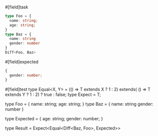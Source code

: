 #[field]task
```ts
type Foo = {
  name: string;
  age: string;
}
type Baz = {
  name: string
  gender: number
}
Diff<Foo, Baz>
```

#[field]expected
```ts
{
  gender: number;
}
```

#[field]test
type Equal<X, Y> = (<T>() => T extends X ? 1 : 2) extends(
    <T>() => T extends Y ? 1 : 2) ? true : false;
type Expect<T extends true> = T;

type Foo = {
  name: string;
  age: string;
}
type Baz = {
  name: string
  gender: number
}

type Expected = {
  age: string;
  gender: number;
}

type Result = Expect<Equal<Diff<Baz, Foo>, Expected>>